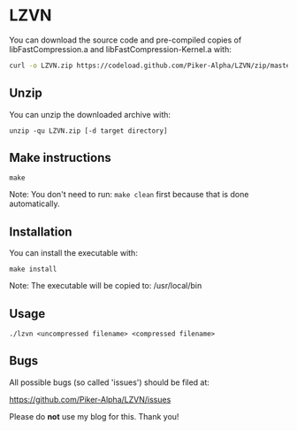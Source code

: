 LZVN
====

You can download the source code and pre-compiled copies of libFastCompression.a and libFastCompression-Kernel.a with:

``` sh
curl -o LZVN.zip https://codeload.github.com/Piker-Alpha/LZVN/zip/master
```


Unzip
-----

You can unzip the downloaded archive with:

```
unzip -qu LZVN.zip [-d target directory]
```


Make instructions
-----------------

```
make
``` 

Note: You don't need to run: ```make clean``` first because that is done automatically.


Installation
------------

You can install the executable with:

```
make install
```

Note: The executable will be copied to: /usr/local/bin


Usage
-----

```
./lzvn <uncompressed filename> <compressed filename>
```


Bugs
----

All possible bugs (so called 'issues') should be filed at:

https://github.com/Piker-Alpha/LZVN/issues

Please do **not** use my blog for this. Thank you!

